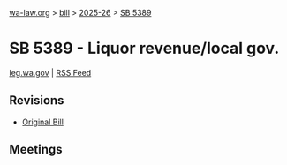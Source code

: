 [wa-law.org](/) > [bill](/bill/) > [2025-26](/bill/2025-26/) > [SB 5389](/bill/2025-26/sb/5389/)

# SB 5389 - Liquor revenue/local gov.
[leg.wa.gov](https://app.leg.wa.gov/billsummary?BillNumber=5389&Year=2025&Initiative=false) | [RSS Feed](./rss.xml)

## Revisions
* [Original Bill](1/)

## Meetings